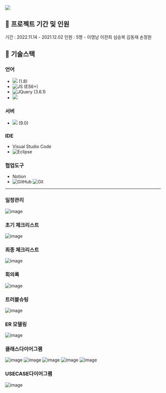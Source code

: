 <img src="https://capsule-render.vercel.app/api?type=waving&color=auto&height=200&section=header&text=Enjo2YourTrip!&fontSize=90" />

## 📌 프로젝트 기간 및 인원
기간 : 2022.11.14 - 2021.12.02
인원 : 5명 - 이영남 이찬희 심승복 김동재 손정원

## 📌 기술스택
### 언어
- <img src="https://img.shields.io/badge/JAVA-007396?style=flat-square&logo=java&logoColor=white"> (1.8)
- ![JS](https://img.shields.io/badge/JavaScript-F7DF1E?style=flat-square&logo=JavaScript&logoColor=black) (ES6+)
- ![JQuery](https://img.shields.io/badge/jQuery-0769AD?style=flat-square&logo=jquery&logoColor=white) (3.6.1)
- <img src="https://img.shields.io/badge/oracle-F80000?style=flat-square&logo=oracle&logoColor=white">

### 서버
- <img src="https://img.shields.io/badge/apache tomcat-F8DC75?style=for-the-badge&logo=apachetomcat&logoColor=white"> (9.0)

### IDE
- Visual Studio Code
- ![Eclipse](https://img.shields.io/badge/Eclipse-2C2255?style=flat-square&logo=Eclipse&logoColor=white)

### 협업도구
- Notion
- ![GitHub](https://img.shields.io/badge/GitHub-181717?style=flat-square&logo=GitHub&logoColor=white) ![Git](https://img.shields.io/badge/Git-F05032?style=flat-square&logo=Git&logoColor=black)
--------------------------------------------------
### 일정관리
![image](https://user-images.githubusercontent.com/111114507/206662198-9cf6cdb9-4882-4ebc-9c8e-167838fcd231.png)
<br>

### 초기 체크리스트
![image](https://user-images.githubusercontent.com/111114507/206662468-db982a76-514e-4ec3-a3c0-6838f1a52e85.png)
<br>

### 최종 체크리스트
![image](https://user-images.githubusercontent.com/111114507/206662634-b4b73c27-8043-430d-b27f-9b834494481c.png)
<br>

### 회의록
![image](https://user-images.githubusercontent.com/111114507/206662789-3e3dbf0e-9133-4808-95f6-9eed39197070.png)
<br>

### 트러블슈팅
![image](https://user-images.githubusercontent.com/111114507/206662954-c9d8fbba-544f-4e71-816b-30de4b166e0c.png)
<br>

### ER 모델링
![image](https://user-images.githubusercontent.com/111114507/206661107-949759b6-8f16-4ef4-be45-5065b9f40f1b.png)
<br>

### 클래스다이어그램
![image](https://user-images.githubusercontent.com/111114507/206661701-816b9fd1-01c7-4e3c-a81f-01d5cbf36d72.png)
![image](https://user-images.githubusercontent.com/111114507/206661737-9563166a-f106-4613-a5f9-2cf67af519f2.png)
![image](https://user-images.githubusercontent.com/111114507/206661814-1168f415-bed5-4fff-97fc-d9774bb4683c.png)
![image](https://user-images.githubusercontent.com/111114507/206661875-0ecf4735-e099-4898-a481-99f561d07da3.png)
![image](https://user-images.githubusercontent.com/111114507/206661917-9f5f895d-b33f-47ec-ad95-f724a309a238.png)
<br>

### USECASE다이어그램
![image](https://user-images.githubusercontent.com/111114507/206661458-0fb996b1-5608-4414-aee8-1d48827d55f9.png)


